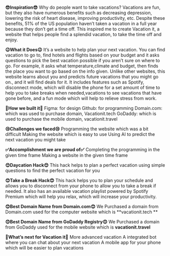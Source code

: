 **😎Inspiration😎**
Why do people want to take vacations? Vacations are fun, but they also have numerous benefits such as decreasing depression, lowering the risk of heart disease, improving productivity, etc. Despite these benefits, 51% of the US population haven’t taken a vacation in a full year because they don’t get a time off. This inspired me to create Vacation it, a website that helps people find a splendid vacation, to take the time off and enjoy.

**😉What it Does😉**
It’s a website to help plan your next vacation. You can find vacation to go to, find hotels and flights based on your budget and it asks questions to pick the best vacation possible if you aren’t sure on where to go. For example, it asks what temperature,climate and budget, then finds the place you want to go based on the info given. Unlike other websites, this website learns about you and predicts future vacations that you might go on., and it will find deals for it. It includes features such as Spotify, disconnect mode, which will disable the phone for a set amount of time to help you to take breaks when needed,vacations to see vacations that have gone before, and a fun mode which will help to relieve stress from work.

**🙂How we built it🙂**
Figma: for design
Github: for programming
Domain.com: which was used to purchase domain, Vacationit.tech
GoDaddy: which is used to purchase the mobile domain, vacationit.travel 
  
**😢Challenges we faced😢**
Programming the website which was a bit difficult
Making the website which is easy to use
Using AI to predict the next vacation you might take
  
**✅Accomplishment we are proud of✅**
Completing the programming in the given time frame
Making a website in the given time frame
  
**😊Daycation Hack😊**
This hack helps to plan a perfect vacation using simple questions to find the perfect vacation for you
  
**😊Take a Break Hack😊**
 This hack helps you to plan your schedule and allows you to disconnect from your phone to allow you to take a break if needed. It also has an available vacation    playlist powered by Spotify Premium which will help you relax, which will increase your productivity.
  
**😊Best Domain Name from Domain.com😊**
 We Purchased a domain from Domain.com used for the computer website which is **vacationit.tech **
  
**😊Best Domain Name from GoDaddy Registry😊**
 We Purchased a domain from GoDaddy used for the mobile website which is **vacationit.travel**
  
**🤔What’s next for Vacation it🤔**
More advanced vacation 
A integrated bot where you can chat about your next vacation
A mobile app for your phone which will be easier to plan vacations
